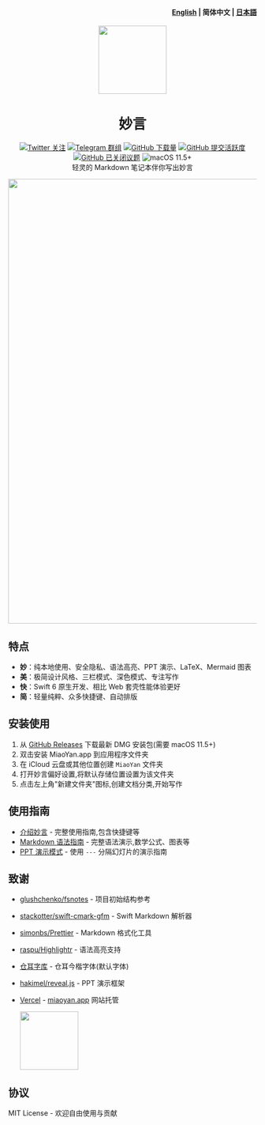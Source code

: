 <h4 align="right"><strong><a href="https://github.com/tw93/MiaoYan">English</a></strong> | 简体中文 | <strong><a href="https://github.com/tw93/MiaoYan/blob/main/README_JP.md">日本語</a></strong></h4>

<p align="center">
  <a href="https://miaoyan.app/" target="_blank"><img src="https://gw.alipayobjects.com/zos/k/t0/43.png" width="138" /></a>
  <h1 align="center">妙言</h1>
  <div align="center">
    <a href="https://twitter.com/HiTw93" target="_blank">
      <img alt="Twitter 关注" src="https://img.shields.io/badge/follow-Tw93-red?style=flat-square&logo=Twitter"></a>
    <a href="https://t.me/+GclQS9ZnxyI2ODQ1" target="_blank">
      <img alt="Telegram 群组" src="https://img.shields.io/badge/chat-Telegram-blueviolet?style=flat-square&logo=Telegram"></a>
    <a href="https://github.com/tw93/MiaoYan/releases" target="_blank">
      <img alt="GitHub 下载量" src="https://img.shields.io/github/downloads/tw93/MiaoYan/total.svg?style=flat-square"></a>
    <a href="https://github.com/tw93/MiaoYan/commits" target="_blank">
      <img alt="GitHub 提交活跃度" src="https://img.shields.io/github/commit-activity/m/tw93/MiaoYan?style=flat-square"></a>
    <a href="https://github.com/tw93/MiaoYan/issues?q=is%3Aissue+is%3Aclosed" target="_blank">
      <img alt="GitHub 已关闭议题" src="https://img.shields.io/github/issues-closed/tw93/MiaoYan.svg?style=flat-square"></a>
    <img alt="macOS 11.5+" src="https://img.shields.io/badge/macOS-11.5%2B-orange?style=flat-square">
  </div>
  <div align="center">轻灵的 Markdown 笔记本伴你写出妙言</div>
</p>

<img src="https://raw.githubusercontent.com/tw93/static/master/miaoyan/newmiaoyan.gif" width="900px" />

## 特点

- **妙**：纯本地使用、安全隐私、语法高亮、PPT 演示、LaTeX、Mermaid 图表
- **美**：极简设计风格、三栏模式、深色模式、专注写作
- **快**：Swift 6 原生开发、相比 Web 套壳性能体验更好
- **简**：轻量纯粹、众多快捷键、自动排版

## 安装使用

1. 从 [GitHub Releases](https://github.com/tw93/MiaoYan/releases/latest) 下载最新 DMG 安装包(需要 macOS 11.5+)
2. 双击安装 MiaoYan.app 到应用程序文件夹
3. 在 iCloud 云盘或其他位置创建 `MiaoYan` 文件夹
4. 打开妙言偏好设置,将默认存储位置设置为该文件夹
5. 点击左上角"新建文件夹"图标,创建文档分类,开始写作

## 使用指南

- [介绍妙言](Resources/Initial/介绍妙言.md) - 完整使用指南,包含快捷键等
- [Markdown 语法指南](Resources/Initial/妙言%20Markdown%20语法指南.md) - 完整语法演示,数学公式、图表等
- [PPT 演示模式](Resources/Initial/妙言%20PPT.md) - 使用 `---` 分隔幻灯片的演示指南

## 致谢

- [glushchenko/fsnotes](https://github.com/glushchenko/fsnotes) - 项目初始结构参考
- [stackotter/swift-cmark-gfm](https://github.com/stackotter/swift-cmark-gfm) - Swift Markdown 解析器
- [simonbs/Prettier](https://github.com/simonbs/Prettier) - Markdown 格式化工具
- [raspu/Highlightr](https://github.com/raspu/Highlightr) - 语法高亮支持
- [仓耳字库](https://tsanger.cn/product) - 仓耳今楷字体(默认字体)
- [hakimel/reveal.js](https://github.com/hakimel/reveal.js) - PPT 演示框架
- [Vercel](https://vercel.com?utm_source=tw93&utm_campaign=oss) - [miaoyan.app](https://miaoyan.app/) 网站托管

    <a href="https://vercel.com?utm_source=tw93&utm_campaign=oss"><img src="https://gw.alipayobjects.com/zos/k/wr/powered-by-vercel.svg" width="118px"/></a>

## 协议

MIT License - 欢迎自由使用与贡献

